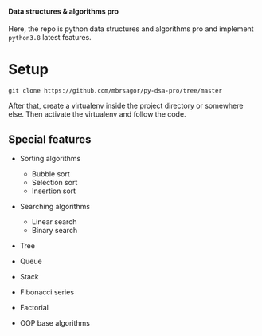 #### Data structures & algorithms pro
Here, the repo is python data structures and algorithms pro and implement ``python3.8`` latest features.

# Setup
``git clone https://github.com/mbrsagor/py-dsa-pro/tree/master``

After that, create a virtualenv inside the project directory or somewhere else. Then activate the virtualenv and 
follow the code.

## Special features
- Sorting algorithms
    - Bubble sort
    - Selection sort
    - Insertion sort

- Searching algorithms
    - Linear search
    - Binary search
- Tree
- Queue
- Stack
- Fibonacci series
- Factorial
- OOP base algorithms
